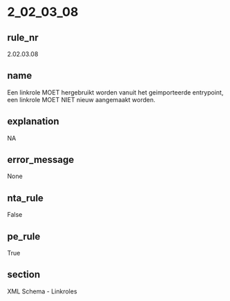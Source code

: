 # 2_02_03_08

## rule_nr
2.02.03.08

## name
Een linkrole MOET hergebruikt worden vanuit het geimporteerde entrypoint, een linkrole MOET NIET nieuw aangemaakt worden.

## explanation
NA

## error_message
None

## nta_rule
False

## pe_rule
True

## section
XML Schema - Linkroles

